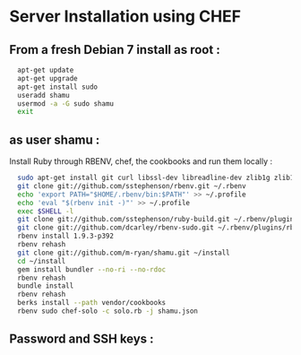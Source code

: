 Server Installation using CHEF
==============================

From a fresh Debian 7 install as root :
---------------------------------------

~~~ sh
  apt-get update
  apt-get upgrade
  apt-get install sudo
  useradd shamu
  usermod -a -G sudo shamu
  exit
~~~

as user shamu :
---------------

Install Ruby through RBENV, chef, the cookbooks and run them locally :

~~~ sh
  sudo apt-get install git curl libssl-dev libreadline-dev zlib1g zlib1g-dev libmysqlclient-dev libcurl4-openssl-dev libxslt-dev libxml2-dev
  git clone git://github.com/sstephenson/rbenv.git ~/.rbenv
  echo 'export PATH="$HOME/.rbenv/bin:$PATH"' >> ~/.profile
  echo 'eval "$(rbenv init -)"' >> ~/.profile
  exec $SHELL -l
  git clone git://github.com/sstephenson/ruby-build.git ~/.rbenv/plugins/ruby-build
  git clone git://github.com/dcarley/rbenv-sudo.git ~/.rbenv/plugins/rbenv-sudo
  rbenv install 1.9.3-p392
  rbenv rehash
  git clone git://github.com/m-ryan/shamu.git ~/install
  cd ~/install
  gem install bundler --no-ri --no-rdoc
  rbenv rehash
  bundle install
  rbenv rehash
  berks install --path vendor/cookbooks
  rbenv sudo chef-solo -c solo.rb -j shamu.json
~~~

Password and SSH keys :
-----------------------

~~~ sh

  
  
